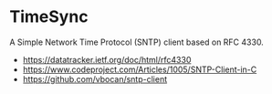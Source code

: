 # TimeSync
A Simple Network Time Protocol (SNTP) client based on RFC 4330.

* https://datatracker.ietf.org/doc/html/rfc4330
* https://www.codeproject.com/Articles/1005/SNTP-Client-in-C
* https://github.com/vbocan/sntp-client
